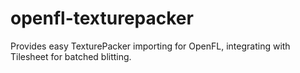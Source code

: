 openfl-texturepacker
====================

Provides easy TexturePacker importing for OpenFL, integrating with Tilesheet for batched blitting.
